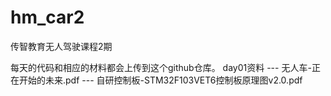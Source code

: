 # hm_car2
传智教育无人驾驶课程2期

每天的代码和相应的材料都会上传到这个github仓库。
day01资料
    --- 无人车-正在开始的未来.pdf
    --- 自研控制板-STM32F103VET6控制板原理图v2.0.pdf

